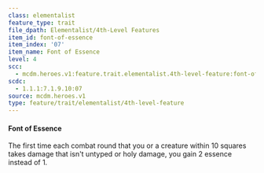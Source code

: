 ```yaml
---
class: elementalist
feature_type: trait
file_dpath: Elementalist/4th-Level Features
item_id: font-of-essence
item_index: '07'
item_name: Font of Essence
level: 4
scc:
  - mcdm.heroes.v1:feature.trait.elementalist.4th-level-feature:font-of-essence
scdc:
  - 1.1.1:7.1.9.10:07
source: mcdm.heroes.v1
type: feature/trait/elementalist/4th-level-feature
---
```


#### Font of Essence

The first time each combat round that you or a creature within 10 squares takes damage that isn't untyped or holy damage, you gain 2 essence instead of 1.
